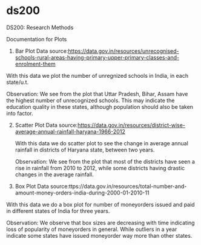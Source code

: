 # ds200
DS200: Research Methods

Documentation for Plots

1. Bar Plot
  Data source:https://data.gov.in/resources/unrecognised-schools-rural-areas-having-primary-upper-primary-classes-and-enrolment-them
  
  With this data we plot the number of unregnized schools in India, in each state/u.t.
  
  Observation: We see from the plot that Uttar Pradesh, Bihar, Assam have the highest number of unrecognized schools. This may   indicate the education quality in these states, although population should also be taken into factor.
  
2. Scatter Plot
  Data source:https://data.gov.in/resources/district-wise-average-annual-rainfall-haryana-1966-2012
   
   With this data we do scatter plot to see the change in average annual rainfall in districts of Haryana state, between two       years.
    
    Observation: We see from the plot that most of the districts have seen a rise in rainfall from 2010 to 2012, while some         districts having drastic changes in the average rainfall.
3. Box Plot
  Data source:ttps://data.gov.in/resources/total-number-and-amount-money-orders-india-during-2000-01-2010-11
  
  With this data we do a box plot for number of moneyorders issued and paid in different states of India for three years.
  
  Observation: We observe that box sizes are decreasing with time indicating loss of popularity of moneyorders in general.       While outliers in a year indicate some states have issued moneyorder way more than other states. 
